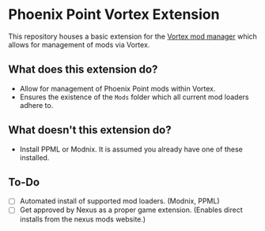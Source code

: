 # Phoenix Point Vortex Extension

This repository houses a basic extension for the [Vortex mod manager](https://www.nexusmods.com/about/vortex/) which allows for management of mods via Vortex.

## What does this extension do?

* Allow for management of Phoenix Point mods within Vortex.
* Ensures the existence of the `Mods` folder which all current mod loaders adhere to.

## What **doesn't** this extension do?

* Install PPML or Modnix. It is assumed you already have one of these installed.

## To-Do

- [ ] Automated install of supported mod loaders. (Modnix, PPML)
- [ ] Get approved by Nexus as a proper game extension. (Enables direct installs from the nexus mods website.)
